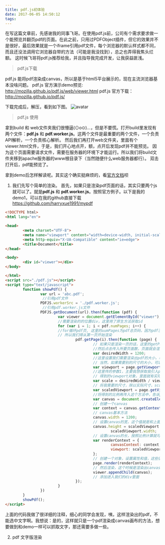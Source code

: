 ```yaml
---
title: pdf.js初体验
date: 2017-06-05 14:50:12
tags:
---
```


在写这篇文章前，先感谢我的同事飞哥。在使用pdf.js前，公司有个需求要求做一个能预览并翻页pdf的页面。在此之前，只用过PDFObject插件，但它的效果并不是很好，最后效果就是一个iframe引用pdf文件，每个浏览器的默认样式都不同，而且还没法调用它浏览器自带的方法（可能是我没找到），总之也弄得我焦头烂额。
这时候飞哥将pdf.js推荐给我，并且指导我完成开发，让我获益匪浅。

>  pdf.js下载

pdf.js 能将pdf渲染成canvas，所以是基于html5平台展示的，现在主流浏览器基本没啥问题。
pdf.js 官方演示demo预览: http://mozilla.github.io/pdf.js/web/viewer.html
pdf.js 官方下载：http://mozilla.github.io/pdf.js/

<!-- more -->

下载完成后，解压，看到如下图。
![avatar](/images/pdfjs/pdfjs_1.png)

>  pdf.js 使用

拿到build 和 web文件夹我们很懵逼(⊙o⊙)…，但是不要慌。打开build里发现有两个文件：**pdf.js** 和 **pdf.worker.js**。这两个文件是最重要的两个文件，一个负责API解析，一个负责核心解析。
然后我们再打开web文件夹，里面有个viewer.html文件，于是，我们开心地点开，额，点开后发现pdf并不能预览。
因为这个页面需要请求文件，需要在服务器的环境下才能运行。所以我们将build文件夹移到apache服务器的www根目录下（当然随便什么web服务器都行）。
双击打开后，pdf能预览了。

拿到demo后怎样解读呢。其实这个确实挺麻烦的，看[官方文档](http://mozilla.github.io/pdf.js/examples/)呗

1. 我们先写个简单的渲染。
首先，如果只是渲染pdf页面的话，其实只要两个js就可以了。就是**pdf.js** 和 **pdf.worker.js**。按照官方例子。以下是我的demo1，可以在我的github直接下载<https://github.com/harryxue1991/mypdf>

```html
<!DOCTYPE html>
<html lang="en">

<head>
        <meta charset="UTF-8">
        <meta name="viewport" content="width=device-width, initial-scale=1.0">
        <meta http-equiv="X-UA-Compatible" content="ie=edge">
        <title>Document</title>
</head>

<body>
        <div id="viewer"></div>
</body>

</html>
<script src="./pdf.js"></script>
<script type="text/javascript">
        function showPdf() {
                var url = 'abc.pdf';    
                 //引用pdf文件
                PDFJS.workerSrc = './pdf.worker.js';  
                 //引用pdf.worker.js文件
                PDFJS.getDocument(url).then(function (pdf) {
                        var viewer = document.getElementById("viewer");   
                        //需要渲染的的位置div，这里用了原生方法获取id
                        for (var i = 1; i < pdf.numPages; i++) {  
                        //for循环pdf页, 这里的uumPages为pdf总页码，因为pdf没有第0页
                        // 所以我们得从第一页开始渲染
                                pdf.getPage(i).then(function (page) {
                                        // 如果只是渲染一页的话，这里的getPage()方法传变量
                                        //然后点击传入所要页面数，页面就会渲染哪一页，非常酷炫
                                        var desiredWidth = 1200;
                                        //这里设置我们需要渲染出pdf的大小，单位是px，但这里我们不需要写。
                                        // 当然，如果需要别的尺寸的大小，可以自己改为变量
                                        var viewport = page.getViewport(1);
                                        //这里传的参数1，主要我想获取我引入pdf的尺寸大小（主要取宽度）
                                        // 得到的viewport对象，里面就有实际pdf的尺寸
                                        var scale = desiredWidth / viewport.width;
                                        // 将我需要的尺寸，除以实际尺寸，scale得到比例
                                        var scaledViewport = page.getViewport(scale);
                                        //将得到的比例再传入这个方法中，告诉pdf.js，我要渲染这么大的
                                        var canvas = document.createElement('canvas');
                                        // 创建一个canvas
                                        var context = canvas.getContext('2d');
                                        // canvas基本方法
                                        canvas.width = 1200;
                                        // 设置canvas的宽，这个值就是和上面说的一样，可以设为变量
                                        canvas.height = scaledViewport.height * 1200 /
                                                scaledViewport.width;
                                        // 设置canvas的长，按照比例计算就可以了
                                        var renderContext = {
                                                canvasContext: context,
                                                viewport: scaledViewport
                                        };
                                        // 创建一个对象，设置属性和值，这些值我们上面都得到了
                                        page.render(renderContext);
                                        // 然后渲染，这个时候是渲染出canvas标签，我们当然要插入到我们的div里啦，所以还差一步
                                        viewer.appendChild(canvas);
                                        // 添加进入我们的div里面
                                });
                        }
                })
        }
        showPdf();
</script>
```

上面的代码我做了很详细的注释，细心的同学会发现，咦，这样渲染出的pdf，不能选中文字啊。我想说：是的，这样就只是一个pdf渲染成canvas画布的方法，想要做到和demo一样可以抓取文字，那还需要多做一些。

2. pdf 文字版渲染
